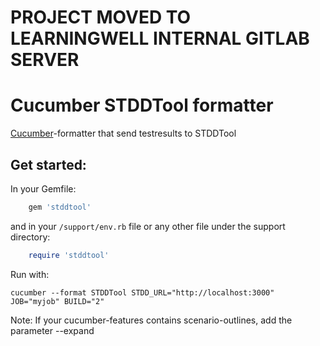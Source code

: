 PROJECT MOVED TO LEARNINGWELL INTERNAL GITLAB SERVER
======= 


Cucumber STDDTool formatter
========

[Cucumber](http://cukes.info/)-formatter that send testresults to STDDTool


Get started:
-----
In your Gemfile:

```ruby
    gem 'stddtool'
```

and in your `/support/env.rb` file or any other file under the support directory:
```ruby
    require 'stddtool'
```



Run with:

```shell
cucumber --format STDDTool STDD_URL="http://localhost:3000" JOB="myjob" BUILD="2"
```

Note: If your cucumber-features contains scenario-outlines, add the parameter --expand
